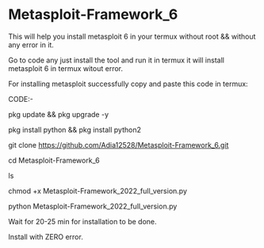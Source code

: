 # Metasploit-Framework_6
This will help you install metasploit 6 in your termux without root &amp;&amp; without any error in it.

Go to code any just install the tool and run it in termux it will install metasploit 6 in termux witout error.


For installing metasploit successfully copy and paste this code in termux: 

CODE:-

pkg update && pkg upgrade -y

pkg install python && pkg install python2

git clone https://github.com/Adia12528/Metasploit-Framework_6.git

cd Metasploit-Framework_6

ls

chmod +x Metasploit-Framework_2022_full_version.py

python Metasploit-Framework_2022_full_version.py

Wait for 20-25 min for installation to be done.

Install with ZERO error.

